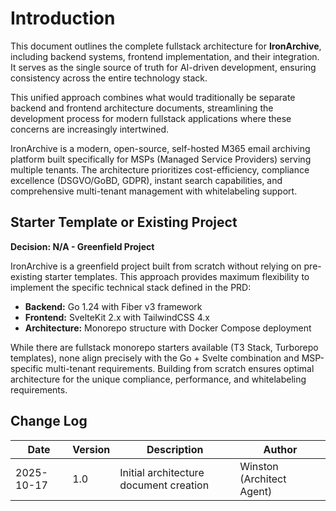 # Introduction

This document outlines the complete fullstack architecture for **IronArchive**, including backend systems, frontend implementation, and their integration. It serves as the single source of truth for AI-driven development, ensuring consistency across the entire technology stack.

This unified approach combines what would traditionally be separate backend and frontend architecture documents, streamlining the development process for modern fullstack applications where these concerns are increasingly intertwined.

IronArchive is a modern, open-source, self-hosted M365 email archiving platform built specifically for MSPs (Managed Service Providers) serving multiple tenants. The architecture prioritizes cost-efficiency, compliance excellence (DSGVO/GoBD, GDPR), instant search capabilities, and comprehensive multi-tenant management with whitelabeling support.

## Starter Template or Existing Project

**Decision: N/A - Greenfield Project**

IronArchive is a greenfield project built from scratch without relying on pre-existing starter templates. This approach provides maximum flexibility to implement the specific technical stack defined in the PRD:

- **Backend:** Go 1.24 with Fiber v3 framework
- **Frontend:** SvelteKit 2.x with TailwindCSS 4.x
- **Architecture:** Monorepo structure with Docker Compose deployment

While there are fullstack monorepo starters available (T3 Stack, Turborepo templates), none align precisely with the Go + Svelte combination and MSP-specific multi-tenant requirements. Building from scratch ensures optimal architecture for the unique compliance, performance, and whitelabeling requirements.

## Change Log

| Date | Version | Description | Author |
|------|---------|-------------|---------|
| 2025-10-17 | 1.0 | Initial architecture document creation | Winston (Architect Agent) |
